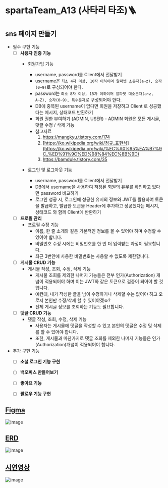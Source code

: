 # spartaTeam_A13 (사타리 타조)🪜
## sns 페이지 만들기

- 필수 구현 기능
    - [ ]  **사용자 인증 기능**
        - 회원가입 기능
            - username, password를 Client에서 전달받기
            - username은  `최소 4자 이상, 10자 이하이며 알파벳 소문자(a~z), 숫자(0~9)`로 구성되어야 한다.
            - password는  `최소 8자 이상, 15자 이하이며 알파벳 대소문자(a~z, A~Z), 숫자(0~9), 특수문자`로 구성되어야 한다.
            - DB에 중복된 username이 없다면 회원을 저장하고 Client 로 성공했다는 메시지, 상태코드 반환하기
            - 회원 권한 부여하기 (ADMIN, USER) - ADMIN 회원은 모든 게시글, 댓글 수정 / 삭제 가능
            - 참고자료
                1. https://mangkyu.tistory.com/174
                2. [https://ko.wikipedia.org/wiki/정규_표현식](https://ko.wikipedia.org/wiki/%EC%A0%95%EA%B7%9C_%ED%91%9C%ED%98%84%EC%8B%9D)
                3. https://bamdule.tistory.com/35
                
        - 로그인 및 로그아웃 기능
            - username, password를 Client에서 전달받기
            - DB에서 username을 사용하여 저장된 회원의 유무를 확인하고 있다면 password 비교하기
            - 로그인 성공 시, 로그인에 성공한 유저의 정보와 JWT를 활용하여 토큰을 발급하고, 
            발급한 토큰을 Header에 추가하고 성공했다는 메시지, 상태코드 와 함께 Client에 반환하기
    - [ ]  **프로필 관리**
        - 프로필 수정 기능
            - 이름, 한 줄 소개와 같은 기본적인 정보를 볼 수 있어야 하며 수정할 수 있어야 합니다.
            - 비밀번호 수정 시에는 비밀번호를 한 번 더 입력받는 과정이 필요합니다.
            - 최근 3번안에 사용한 비밀번호는 사용할 수 없도록 제한합니다.
    - [ ]  **게시물 CRUD 기능**
        - 게시물 작성, 조회, 수정, 삭제 기능
            - 게시물 조회를 제외한 나머지 기능들은 전부 인가(Authorization) 개념이 적용되어야 하며 이는 JWT와 같은 토큰으로 검증이 되어야 할 것입니다.
            - 예컨대, 내가 작성한 글을 남이 수정하거나 삭제할 수는 없어야 하고 오로지 본인만 수정/삭제 할 수 있어야겠죠?
            - 전체 게시글 정보를 조회하는 기능도 필요합니다.
    - [ ]  **댓글 CRUD 기능**
        - 댓글 작성, 조회, 수정, 삭제 기능
            - 사용자는 게시물에 댓글을 작성할 수 있고 본인의 댓글은 수정 및 삭제를 할 수 있어야 합니다.
            - 또한, 게시물과 마찬가지로 댓글 조회를 제외한 나머지 기능들은 인가(Authorization)개념이 적용되어야 합니다.
- 추가 구현 기능
    - [ ]  **소셜 로그인 기능 구현**
    - [ ]  **백오피스 만들어보기**
    - [ ]  **좋아요 기능**
    - [ ]  **팔로우 기능 구현**


## [Figma](https://www.figma.com/file/B8V42nuYada7mxXVkpRkTT/%EC%82%AC%EB%8B%A4%EB%A6%AC%EC%A1%B0?type=design&node-id=0-1&mode=design&t=7nI7N57Cg9nSY0cP-0)
![image](https://github.com/de123456sdf/spartaTeam_A13/assets/134623719/d42e9569-6b76-4281-80cf-04e8501d0222)
## [ERD](https://www.erdcloud.com/d/9sNKqNHEJPGqxNEkJ)
![image](https://github.com/de123456sdf/spartaTeam_A13/assets/134623719/c85fa2c7-210d-4ce0-94bb-23e4990470fe)

## [시연영상](https://www.youtube.com/watch?v=NpkRNHXMPVw)
![image](https://github.com/de123456sdf/spartaTeam_A13/assets/134623719/3aa7bfd7-dfa1-4476-ba97-868ef16ccad7)



